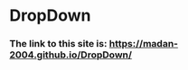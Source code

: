 # DropDown
<h3>The link to this site is: <a href="https://madan-2004.github.io/DropDown/">https://madan-2004.github.io/DropDown/</a></h3>
